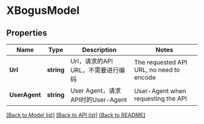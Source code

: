 # XBogusModel

## Properties

Name | Type | Description | Notes
------------ | ------------- | ------------- | -------------
**Url** | **string** | Url，请求的API URL，不需要进行编码 | The requested API URL, no need to encode | 
**UserAgent** | **string** | User Agent，请求API时的User-Agent | User-Agent when requesting the API | 

[[Back to Model list]](../README.md#documentation-for-models) [[Back to API list]](../README.md#documentation-for-api-endpoints) [[Back to README]](../README.md)


